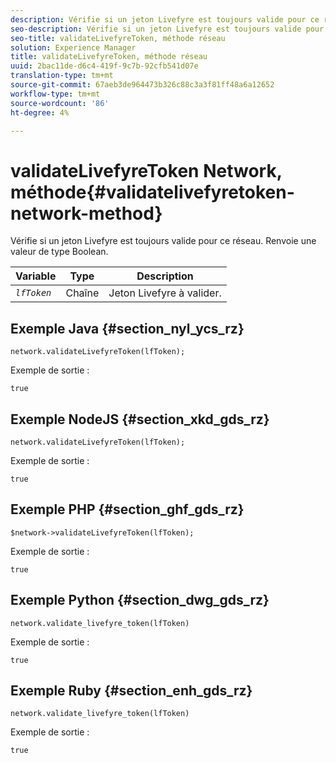 ```yaml
---
description: Vérifie si un jeton Livefyre est toujours valide pour ce réseau. Renvoie une valeur de type Boolean.
seo-description: Vérifie si un jeton Livefyre est toujours valide pour ce réseau. Renvoie une valeur de type Boolean.
seo-title: validateLivefyreToken, méthode réseau
solution: Experience Manager
title: validateLivefyreToken, méthode réseau
uuid: 2bac11de-d6c4-419f-9c7b-92cfb541d07e
translation-type: tm+mt
source-git-commit: 67aeb3de964473b326c88c3a3f81ff48a6a12652
workflow-type: tm+mt
source-wordcount: '86'
ht-degree: 4%

---
```



# validateLivefyreToken Network, méthode{#validatelivefyretoken-network-method}

Vérifie si un jeton Livefyre est toujours valide pour ce réseau. Renvoie une valeur de type Boolean.

| Variable | Type | Description |
|---|---|---|
| *`lfToken`* | Chaîne | Jeton Livefyre à valider. |

## Exemple Java {#section_nyl_ycs_rz}

```
network.validateLivefyreToken(lfToken); 
```

Exemple de sortie :

```
true 
```

## Exemple NodeJS {#section_xkd_gds_rz}

```
network.validateLivefyreToken(lfToken); 
```

Exemple de sortie :

```
true 
```

## Exemple PHP {#section_ghf_gds_rz}

```
$network->validateLivefyreToken(lfToken); 
```

Exemple de sortie :

```
true 
```

## Exemple Python {#section_dwg_gds_rz}

```
network.validate_livefyre_token(lfToken) 
```

Exemple de sortie :

```
true 
```

## Exemple Ruby {#section_enh_gds_rz}

```
network.validate_livefyre_token(lfToken) 
```

Exemple de sortie :

```
true 
```

